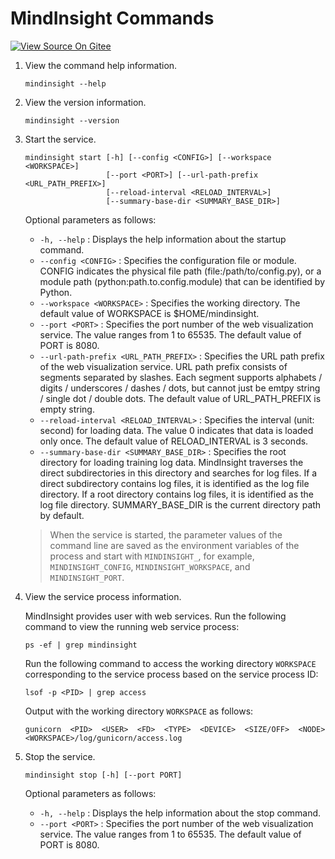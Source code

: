 # MindInsight Commands

[![View Source On Gitee](../_static/logo_source.png)](https://gitee.com/mindspore/docs/blob/r0.5/tutorials/source_en/advanced_use/mindinsight_commands.md)

1. View the command help information.

    ```shell
    mindinsight --help
    ```

2. View the version information.

    ```shell
    mindinsight --version
    ```

3. Start the service.

    ```shell
    mindinsight start [-h] [--config <CONFIG>] [--workspace <WORKSPACE>]
                      [--port <PORT>] [--url-path-prefix <URL_PATH_PREFIX>]
                      [--reload-interval <RELOAD_INTERVAL>]
                      [--summary-base-dir <SUMMARY_BASE_DIR>]
    ```

    Optional parameters as follows:

    - `-h, --help` : Displays the help information about the startup command.
    - `--config <CONFIG>` : Specifies the configuration file or module. CONFIG indicates the physical file path (file:/path/to/config.py), or a module path (python:path.to.config.module) that can be identified by Python.
    - `--workspace <WORKSPACE>` : Specifies the working directory. The default value of WORKSPACE is $HOME/mindinsight.
    - `--port <PORT>` : Specifies the port number of the web visualization service. The value ranges from 1 to 65535. The default value of PORT is 8080.
    - `--url-path-prefix <URL_PATH_PREFIX>` : Specifies the URL path prefix of the web visualization service. URL path prefix consists of segments separated by slashes. Each segment supports alphabets / digits / underscores / dashes / dots, but cannot just be emtpy string / single dot / double dots. The default value of URL_PATH_PREFIX is empty string.
    - `--reload-interval <RELOAD_INTERVAL>` : Specifies the interval (unit: second) for loading data. The value 0 indicates that data is loaded only once. The default value of RELOAD_INTERVAL is 3 seconds.
    - `--summary-base-dir <SUMMARY_BASE_DIR>` : Specifies the root directory for loading training log data. MindInsight traverses the direct subdirectories in this directory and searches for log files. If a direct subdirectory contains log files, it is identified as the log file directory. If a root directory contains log files, it is identified as the log file directory. SUMMARY_BASE_DIR is the current directory path by default.

    > When the service is started, the parameter values of the command line are saved as the environment variables of the process and start with `MINDINSIGHT_`, for example, `MINDINSIGHT_CONFIG`, `MINDINSIGHT_WORKSPACE`, and `MINDINSIGHT_PORT`.

4. View the service process information.

    MindInsight provides user with web services. Run the following command to view the running web service process:

    ```shell
    ps -ef | grep mindinsight
    ```

    Run the following command to access the working directory `WORKSPACE` corresponding to the service process based on the service process ID:

    ```shell
    lsof -p <PID> | grep access
    ```

    Output with the working directory `WORKSPACE` as follows:

    ```shell
    gunicorn  <PID>  <USER>  <FD>  <TYPE>  <DEVICE>  <SIZE/OFF>  <NODE>  <WORKSPACE>/log/gunicorn/access.log
    ```

5. Stop the service.

    ```shell
    mindinsight stop [-h] [--port PORT]
    ```

    Optional parameters as follows:

    - `-h, --help` : Displays the help information about the stop command.
    - `--port <PORT>` : Specifies the port number of the web visualization service. The value ranges from 1 to 65535. The default value of PORT is 8080.
